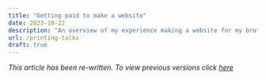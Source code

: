 ```yaml
---
title: "Getting paid to make a website"
date: 2023-10-22
description: "An overview of my experience making a website for my brother's company."
url: /printing-talks
draft: true
---
```


*This article has been re-written. To view previous versions click [here](https://github.com/saleh-lootah/salehlootah.com/commits/c5678882e4da88a15eb4a13a59ed3c75818a114d/content/projects/printing-talks.md)*